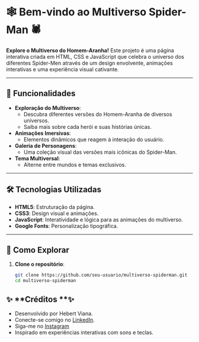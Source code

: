 # 🕸️ Bem-vindo ao Multiverso Spider-Man 🕷️

**Explore o Multiverso do Homem-Aranha!** Este projeto é uma página interativa criada em HTML, CSS e JavaScript que celebra o universo dos diferentes Spider-Men através de um design envolvente, animações interativas e uma experiência visual cativante.

---

## 🌟 **Funcionalidades**
- **Exploração do Multiverso**:
  - Descubra diferentes versões do Homem-Aranha de diversos universos.
  - Saiba mais sobre cada herói e suas histórias únicas.
- **Animações Imersivas**:
  - Elementos dinâmicos que reagem à interação do usuário.
- **Galeria de Personagens**:
  - Uma coleção visual das versões mais icônicas do Spider-Man.
- **Tema Multiversal**:
  - Alterne entre mundos e temas exclusivos.

---

## 🛠️ **Tecnologias Utilizadas**
- **HTML5**: Estruturação da página.
- **CSS3**: Design visual e animações.
- **JavaScript**: Interatividade e lógica para as animações do multiverso.
- **Google Fonts**: Personalização tipográfica.

---

## 🎯 **Como Explorar**
1. **Clone o repositório**:
   ```bash
   git clone https://github.com/seu-usuario/multiverso-spiderman.git
   cd multiverso-spiderman
## ✨  **Créditos **✨ 
- Desenvolvido por Hebert Viana.
- Conecte-se comigo no [LinkedIn](https://www.linkedin.com/in/ohebertviana).
- Siga-me no [Instagram](https://www.instagram.com/ohebertviana)
- Inspirado em experiências interativas com sons e teclas.
